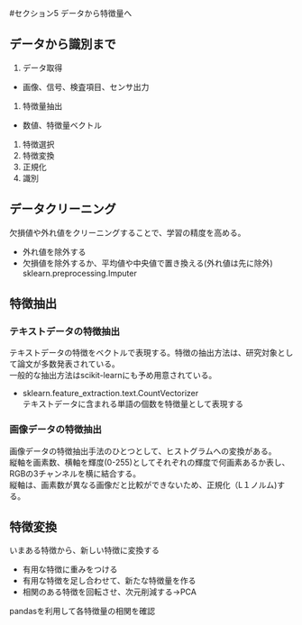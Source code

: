 #セクション5 データから特徴量へ

## データから識別まで
1. データ取得
  - 画像、信号、検査項目、センサ出力
1. 特徴量抽出
  - 数値、特徴量ベクトル
1. 特徴選択
1. 特徴変換
1. 正規化
1. 識別

## データクリーニング
欠損値や外れ値をクリーニングすることで、学習の精度を高める。
- 外れ値を除外する
- 欠損値を除外するか、平均値や中央値で置き換える(外れ値は先に除外)  
  sklearn.preprocessing.Imputer

## 特徴抽出
### テキストデータの特徴抽出
テキストデータの特徴をベクトルで表現する。特徴の抽出方法は、研究対象として論文が多数発表されている。  
一般的な抽出方法はscikit-learnにも予め用意されている。
- sklearn.feature_extraction.text.CountVectorizer  
  テキストデータに含まれる単語の個数を特徴量として表現する

###  画像データの特徴抽出
画像データの特徴抽出手法のひとつとして、ヒストグラムへの変換がある。  
縦軸を画素数、横軸を輝度(0-255)としてそれぞれの輝度で何画素あるか表し、RGBの3チャンネルを横に結合する。  
縦軸は、画素数が異なる画像だと比較ができないため、正規化（L１ノルム)する。

## 特徴変換
いまある特徴から、新しい特徴に変換する
* 有用な特徴に重みをつける
* 有用な特徴を足し合わせて、新たな特徴量を作る
* 相関のある特徴を回転させ、次元削減する→PCA

pandasを利用して各特徴量の相関を確認